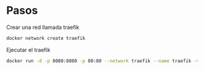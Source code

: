 # Pasos

Crear una red llamada traefik

```sh
docker network create traefik
```

Ejecutar el traefik

```sh
docker run -d -p 8080:8080 -p 80:80 --network traefik --name traefik -v $PWD/traefik.toml:/etc/traefik/traefik.toml -v /var/run/docker.sock:/var/run/docker.sock traefik:1.7
```